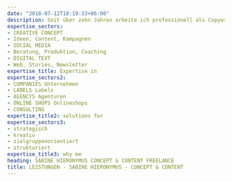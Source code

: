```yaml
---
date: "2018-07-12T18:19:33+06:00"
description: Seit über zehn Jahren arbeite ich professionell als Copywriter, Konzepterin und Online Redakteurin in Agenturen und Unternehmen. Ich biete moderne Leistungen, inspiriert von den täglichen Herausforderungen der digitalen Welt. Digitale Produkte maximal wirksam. Dafür kombiniere ich tiefes Knowhow aus Daten, Content, Kanälen, Media, Kreation und Technik.
expertise_sectors:
- CREATIVE CONCEPT 
- Ideen, Content, Kampagnen
- SOCIAL MEDIA
- Beratung, Produktion, Coaching
- DIGITAL TEXT 
- Web, Stories, Newsletter
expertise_title: Expertise in
expertise_sectors2:
- COMPANIES Unternehmen
- LABELS Labels
- AGENCYS Agenturen
- ONLINE SHOPS Onlineshops
- CONSULTING
expertise_title2: solutions for
expertise_sectors3:
- strategisch
- kreativ
- zielgruppenorientiert
- strukturiert
expertise_title3: why me
heading: SABINE HIERONYMUS CONCEPT & CONTENT FREELANCE 
title: LEISTUNGEN - SABINE HIERONYMUS - CONCEPT & CONTENT
---
```


